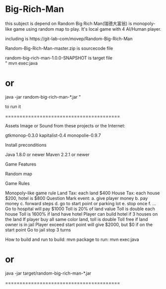 # Big-Rich-Man
this subject is depend on  Random Big Rich Man(瑞德大富翁) is monopoly-like game using random map to play. It's local game with 4 AI/Human player.

including is https://git-lab-com/movep/Random-Big-Rich-Man

Random-Big-Rich-Man-master.zip is sourcecode file 

random-big-rich-man-1.0.0-SNAPSHOT is target file  
"
mvn exec:java
# or
java -jar random-big-rich-man-*.jar   " 

to run it 


========================================



Assets
Image or Sound from these projects or the Internet:

gtkmonop-0.3.0
kapitalist-0.4
monopolie-0.9.7


Install preconditions

Java 1.8.0 or newer
Maven 2.2.1 or newer


Game Features

Random map


Game Rules

Monopoly-like game rule
Land Tax: each land $400
House Tax: each house $200, hotel is $800
Question Mark event:
a. give player money
b. pay money
c. forward steps
d. go to start point or parking lot
e. stop once
f. ...
Go to hospital will pay $1000
Toll is 20% of land value
Toll is double each house
Toll is 1600% if land have hotel
Player can build hotel if 3 houses on the land
If player buy all same color land, toll is double
Toll free if land owner is in jail
Player exceed start point will give $2000, but $0 if on the start point
Go to jail stop 3 turns


How to build and run
to build:
mvn package
to run:
mvn exec:java
# or
java -jar target/random-big-rich-man-*.jar



========================================



